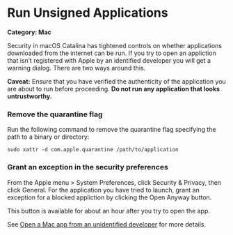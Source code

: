 # Run Unsigned Applications

__Category: Mac__

Security in macOS Catalina has tightened controls on whether applications downloaded from the internet can be run. If you try to open an appliction that isn’t registered with Apple by an identified developer you will get a warning dialog. There are two ways around this.

__Caveat:__ Ensure that you have verified the authenticity of the application you are about to run before proceeding. __Do not run any application that looks untrustworthy.__

### Remove the quarantine flag

Run the following command to remove the quarantine flag specifying the path to a binary or directory:

```
sudo xattr -d com.apple.quarantine /path/to/application
```

### Grant an exception in the security preferences

From the Apple menu  > System Preferences, click Security & Privacy, then click General. For the application you have tried to launch, grant an exception for a blocked appliction by clicking the Open Anyway button. 

This button is available for about an hour after you try to open the app.

See [Open a Mac app from an unidentified developer](https://support.apple.com/en-nz/guide/mac-help/mh40616/mac) for more details.
